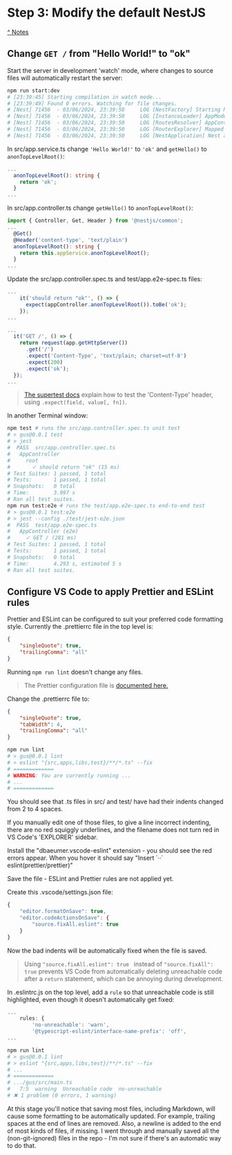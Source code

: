 # Step 3: Modify the default NestJS

[^ Notes](./00-notes.md)

## Change `GET /` from "Hello World!" to "ok"

Start the server in development 'watch' mode, where changes to source files will
automatically restart the server:

```bash
npm run start:dev
# [23:39:45] Starting compilation in watch mode...
# [23:39:49] Found 0 errors. Watching for file changes.
# [Nest] 71456  - 03/06/2024, 23:39:50     LOG [NestFactory] Starting Nest application...
# [Nest] 71456  - 03/06/2024, 23:39:50     LOG [InstanceLoader] AppModule dependencies initialized +14ms
# [Nest] 71456  - 03/06/2024, 23:39:50     LOG [RoutesResolver] AppController {/}: +12ms
# [Nest] 71456  - 03/06/2024, 23:39:50     LOG [RouterExplorer] Mapped {/, GET} route +3ms
# [Nest] 71456  - 03/06/2024, 23:39:50     LOG [NestApplication] Nest application successfully started +2ms
```

In src/app.service.ts change `'Hello World!'` to `'ok'` and `getHello()` to
`anonTopLevelRoot()`:

```ts
...
  anonTopLevelRoot(): string {
    return 'ok';
  }
...
```

In src/app.controller.ts change `getHello()` to `anonTopLevelRoot()`:

```ts
import { Controller, Get, Header } from '@nestjs/common';
...
  @Get()
  @Header('content-type', 'text/plain')
  anonTopLevelRoot(): string {
    return this.appService.anonTopLevelRoot();
  }
...
```

Update the src/app.controller.spec.ts and test/app.e2e-spec.ts files:

```ts
...
    it('should return "ok"', () => {
      expect(appController.anonTopLevelRoot()).toBe('ok');
    });
...
```

```ts
...
  it('GET /', () => {
    return request(app.getHttpServer())
      .get('/')
      .expect('Content-Type', 'text/plain; charset=utf-8')
      .expect(200)
      .expect('ok');
  });
...
```

> [The supertest docs](https://www.npmjs.com/package/supertest#api) explain how
> to test the 'Content-Type' header, using `.expect(field, value[, fn])`.

In another Terminal window:

```bash
npm test # runs the src/app.controller.spec.ts unit test
# > gus@0.0.1 test
# > jest
#  PASS  src/app.controller.spec.ts
#   AppController
#     root
#       ✓ should return "ok" (15 ms)
# Test Suites: 1 passed, 1 total
# Tests:       1 passed, 1 total
# Snapshots:   0 total
# Time:        3.997 s
# Ran all test suites.
npm run test:e2e # runs the test/app.e2e-spec.ts end-to-end test
# > gus@0.0.1 test:e2e
# > jest --config ./test/jest-e2e.json
#  PASS  test/app.e2e-spec.ts
#   AppController (e2e)
#     ✓ GET / (281 ms)
# Test Suites: 1 passed, 1 total
# Tests:       1 passed, 1 total
# Snapshots:   0 total
# Time:        4.293 s, estimated 5 s
# Ran all test suites.
```

## Configure VS Code to apply Prettier and ESLint rules

Prettier and ESLint can be configured to suit your preferred code formatting
style. Currently the .prettierrc file in the top level is:

```json
{
    "singleQuote": true,
    "trailingComma": "all"
}
```

Running `npm run lint` doesn't change any files.

> The Prettier configuration file is
> [documented here.](https://prettier.io/docs/en/configuration.html)

Change the .prettierrc file to:

```json
{
    "singleQuote": true,
    "tabWidth": 4,
    "trailingComma": "all"
}
```

```bash
npm run lint
# > gus@0.0.1 lint
# > eslint "{src,apps,libs,test}/**/*.ts" --fix
# =============
# WARNING: You are currently running ...
# ...
# =============
```

You should see that .ts files in src/ and test/ have had their indents changed
from 2 to 4 spaces.

If you manually edit one of those files, to give a line incorrect indenting,
there are no red squiggly underlines, and the filename does not turn red in
VS Code's 'EXPLORER' sidebar.

Install the "dbaeumer.vscode-eslint" extension - you should see the red errors
appear. When you hover it should say "Insert \`··\` eslint(prettier/prettier)"

Save the file - ESLint and Prettier rules are not applied yet.

Create this .vscode/settings.json file:

```js
{
    "editor.formatOnSave": true,
    "editor.codeActionsOnSave": {
        "source.fixAll.eslint": true
    }
}
```

Now the bad indents will be automatically fixed when the file is saved.

> Using `"source.fixAll.eslint": true ` instead of `"source.fixAll": true`
> prevents VS Code from automatically deleting unreachable code after a `return`
> statement, which can be annoying during development.

In .eslintrc.js on the top level, add a `rule` so that unreachable code is still
highlighted, even though it doesn't automatically get fixed:

```js
...
    rules: {
        'no-unreachable': 'warn',
        '@typescript-eslint/interface-name-prefix': 'off',
...
```

```bash
npm run lint
# > gus@0.0.1 lint
# > eslint "{src,apps,libs,test}/**/*.ts" --fix
# ...
# =============
# .../gus/src/main.ts
#   7:5  warning  Unreachable code  no-unreachable
# ✖ 1 problem (0 errors, 1 warning)
```

At this stage you'll notice that saving most files, including Markdown, will
cause some formatting to be automatically updated. For example, trailing spaces
at the end of lines are removed. Also, a newline is added to the end of most
kinds of files, if missing. I went through and manually saved all the
(non-git-ignored) files in the repo - I'm not sure if there's an automatic way
to do that.
